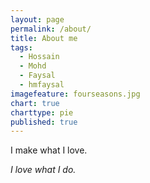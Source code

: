 ```yaml
---
layout: page
permalink: /about/
title: About me
tags: 
  - Hossain
  - Mohd
  - Faysal
  - hmfaysal
imagefeature: fourseasons.jpg
chart: true
charttype: pie
published: true
---
```


I make what I love.

*I love what I do.*
